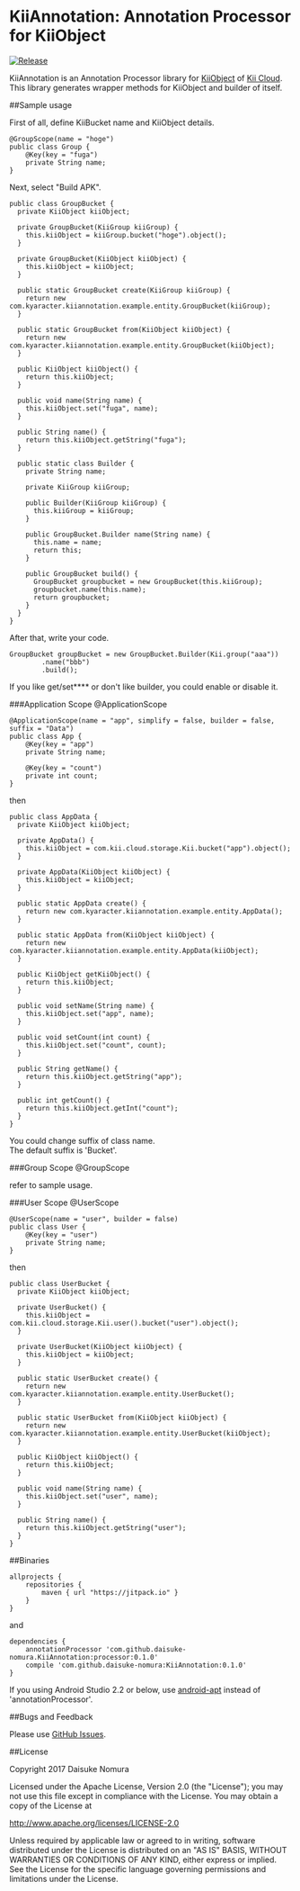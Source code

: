 # KiiAnnotation: Annotation Processor for KiiObject

[![Release](https://jitpack.io/v/daisuke-nomura/kiiannotation.svg)](https://jitpack.io/#daisuke-nomura/kiiannotation)

KiiAnnotation is an Annotation Processor library for [KiiObject][kiiObject] of [Kii Cloud][kii].  
This library generates wrapper methods for KiiObject and builder of itself.  

##Sample usage

First of all, define KiiBucket name and KiiObject details. 

    @GroupScope(name = "hoge")
    public class Group {
        @Key(key = "fuga")
        private String name;
    }

Next, select "Build APK".

    public class GroupBucket {
      private KiiObject kiiObject;
    
      private GroupBucket(KiiGroup kiiGroup) {
        this.kiiObject = kiiGroup.bucket("hoge").object();
      }
    
      private GroupBucket(KiiObject kiiObject) {
        this.kiiObject = kiiObject;
      }
    
      public static GroupBucket create(KiiGroup kiiGroup) {
        return new com.kyaracter.kiiannotation.example.entity.GroupBucket(kiiGroup);
      }
    
      public static GroupBucket from(KiiObject kiiObject) {
        return new com.kyaracter.kiiannotation.example.entity.GroupBucket(kiiObject);
      }
    
      public KiiObject kiiObject() {
        return this.kiiObject;
      }
    
      public void name(String name) {
        this.kiiObject.set("fuga", name);
      }
    
      public String name() {
        return this.kiiObject.getString("fuga");
      }
    
      public static class Builder {
        private String name;
    
        private KiiGroup kiiGroup;
    
        public Builder(KiiGroup kiiGroup) {
          this.kiiGroup = kiiGroup;
        }
    
        public GroupBucket.Builder name(String name) {
          this.name = name;
          return this;
        }
    
        public GroupBucket build() {
          GroupBucket groupbucket = new GroupBucket(this.kiiGroup);
          groupbucket.name(this.name);
          return groupbucket;
        }
      }
    }


After that, write your code.

    GroupBucket groupBucket = new GroupBucket.Builder(Kii.group("aaa"))
            .name("bbb")
            .build();


If you like get/set**** or don't like builder, you could enable or disable it.


###Application Scope
@ApplicationScope

    @ApplicationScope(name = "app", simplify = false, builder = false, suffix = "Data")
    public class App {
        @Key(key = "app")
        private String name;
    
        @Key(key = "count")
        private int count;
    }

then

    public class AppData {
      private KiiObject kiiObject;
    
      private AppData() {
        this.kiiObject = com.kii.cloud.storage.Kii.bucket("app").object();
      }
    
      private AppData(KiiObject kiiObject) {
        this.kiiObject = kiiObject;
      }
    
      public static AppData create() {
        return new com.kyaracter.kiiannotation.example.entity.AppData();
      }
    
      public static AppData from(KiiObject kiiObject) {
        return new com.kyaracter.kiiannotation.example.entity.AppData(kiiObject);
      }
    
      public KiiObject getKiiObject() {
        return this.kiiObject;
      }
    
      public void setName(String name) {
        this.kiiObject.set("app", name);
      }
    
      public void setCount(int count) {
        this.kiiObject.set("count", count);
      }
    
      public String getName() {
        return this.kiiObject.getString("app");
      }
    
      public int getCount() {
        return this.kiiObject.getInt("count");
      }
    }

You could change suffix of class name.  
The default suffix is 'Bucket'.


###Group Scope
@GroupScope

refer to sample usage.

###User Scope
@UserScope

    @UserScope(name = "user", builder = false)
    public class User {
        @Key(key = "user")
        private String name;
    }

then

    public class UserBucket {
      private KiiObject kiiObject;
    
      private UserBucket() {
        this.kiiObject = com.kii.cloud.storage.Kii.user().bucket("user").object();
      }
    
      private UserBucket(KiiObject kiiObject) {
        this.kiiObject = kiiObject;
      }
    
      public static UserBucket create() {
        return new com.kyaracter.kiiannotation.example.entity.UserBucket();
      }
    
      public static UserBucket from(KiiObject kiiObject) {
        return new com.kyaracter.kiiannotation.example.entity.UserBucket(kiiObject);
      }
    
      public KiiObject kiiObject() {
        return this.kiiObject;
      }
    
      public void name(String name) {
        this.kiiObject.set("user", name);
      }
    
      public String name() {
        return this.kiiObject.getString("user");
      }
    }

##Binaries

    allprojects {
        repositories {
            maven { url "https://jitpack.io" }
        }
    }

and

    dependencies {
        annotationProcessor 'com.github.daisuke-nomura.KiiAnnotation:processor:0.1.0'
        compile 'com.github.daisuke-nomura:KiiAnnotation:0.1.0'
    }

If you using Android Studio 2.2 or below, use [android-apt][apt] instead of 'annotationProcessor'.

##Bugs and Feedback

Please use [GitHub Issues][issues].

##License

   Copyright 2017 Daisuke Nomura

   Licensed under the Apache License, Version 2.0 (the "License");
   you may not use this file except in compliance with the License.
   You may obtain a copy of the License at
  
   http://www.apache.org/licenses/LICENSE-2.0
  
   Unless required by applicable law or agreed to in writing, software
   distributed under the License is distributed on an "AS IS" BASIS,
   WITHOUT WARRANTIES OR CONDITIONS OF ANY KIND, either express or implied.
   See the License for the specific language governing permissions and
   limitations under the License.

[kiiObject]: http://docs.kii.com/references/android/storage/latest/com/kii/cloud/storage/KiiObject.html
[kii]: https://jp.kii.com/
[apt]: https://bitbucket.org/hvisser/android-apt
[issues]: https://github.com/daisuke-nomura/KiiAnnotation/issues